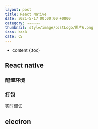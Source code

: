```yaml
---
layout: post
title: React Native
date: 2021-5-17 00:00:00 +0800
category: ~~~~~~
thumbnail: style/image/postLogo/图片6.png
icon: book
cate: CS
---
```



* content
{:toc}


## React native

### 配置环境

### 打包

实时调试

## electron












